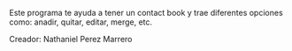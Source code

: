 Este programa te ayuda a tener un contact book y trae diferentes opciones como: anadir, quitar, editar, merge, etc. 

Creador: Nathaniel Perez Marrero

